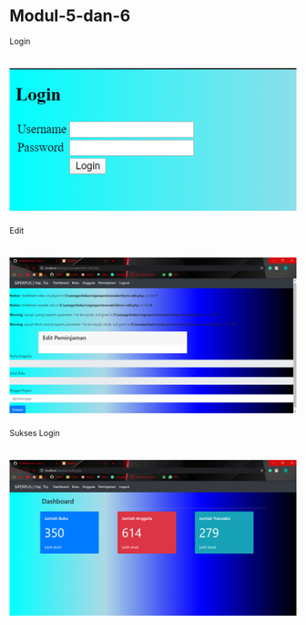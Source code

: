 # Modul-5-dan-6
Login
# ![Alt Text](https://github.com/Tio304/Modul-5-dan-6/blob/master/login.PNG)

Edit
# ![Alt Text](https://github.com/Tio304/Modul-5-dan-6/blob/master/SiPERPUS%20-%20Google%20Chrome%2002_04_2020%2020_30_07.png)

Sukses Login
# ![Alt Text](https://github.com/Tio304/Modul-5-dan-6/blob/master/SiPERPUS%20-%20Google%20Chrome%2002_04_2020%2020_34_07.png)
